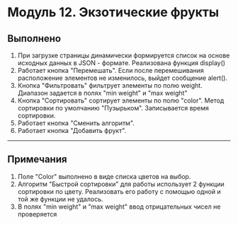 # Модуль 12. Экзотические фрукты

## Выполнено
1. При загрузке страницы динамически формируется список на основе исходных данных в JSON - формате. Реализована функция display()
2. Работает кнопка "Перемешать". Если после перемешивания расположение элементов не изменилось, выйдет сообщение alert().
3. Кнопка "Фильтровать" фильтрует элементы по полю weight. Диапазон задается в полях "min weight" и "max weight"
4. Кнопка "Сортировать" сортирует элементы по полю "color". Метод сортировки по умолчанию "Пузырьком". Записывается время сортировки.
5. Работает кнопка "Сменить алгоритм".
6. Работает кнопка "Добавить фрукт".

---

## Примечания
1. Поле "Color" выполнено в виде списка цветов на выбор.
2. Алгоритм "Быстрой сортировки" для работы использует 2 функции сортировки по цвету. Реализовать его работу с помощью одной и той же функции не удалось.
3. В полях "min weight" и "max weight" ввод отрицательных чисел не проверяется
